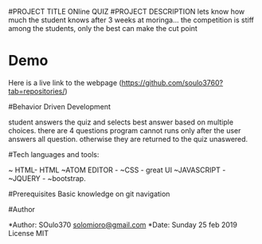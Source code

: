 #PROJECT TITLE
ONline QUIZ
#PROJECT DESCRIPTION
lets know how much the student knows after 3 weeks at moringa... the competition is stiff among the students, only the best can make the cut point
# Demo
Here is a live link to the webpage (https://github.com/soulo3760?tab=repositories/)


#Behavior Driven Development

student answers the quiz and selects best answer based on multiple choices.
there are 4 questions
program cannot runs only after the user answers all question. otherwise they are returned to the quiz unaswered.

#Tech
languages and tools:

~ HTML- HTML
~ATOM EDITOR -
~CSS - great UI
~JAVASCRIPT -
~JQUERY -
~bootstrap.

#Prerequisites
Basic knowledge on git navigation

#Author

*Author: SOulo370 solomioro@gmail.com
*Date: Sunday 25 feb 2019
License MIT
